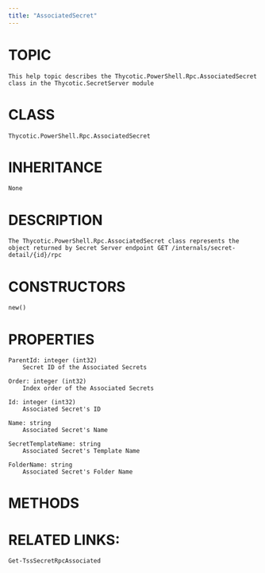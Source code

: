 ```yaml
---
title: "AssociatedSecret"
---
```


# TOPIC
    This help topic describes the Thycotic.PowerShell.Rpc.AssociatedSecret class in the Thycotic.SecretServer module

# CLASS
    Thycotic.PowerShell.Rpc.AssociatedSecret

# INHERITANCE
    None

# DESCRIPTION
    The Thycotic.PowerShell.Rpc.AssociatedSecret class represents the object returned by Secret Server endpoint GET /internals/secret-detail/{id}/rpc

# CONSTRUCTORS
    new()

# PROPERTIES
    ParentId: integer (int32)
        Secret ID of the Associated Secrets

    Order: integer (int32)
        Index order of the Associated Secrets

    Id: integer (int32)
        Associated Secret's ID

    Name: string
        Associated Secret's Name

    SecretTemplateName: string
        Associated Secret's Template Name

    FolderName: string
        Associated Secret's Folder Name

# METHODS

# RELATED LINKS:
    Get-TssSecretRpcAssociated
